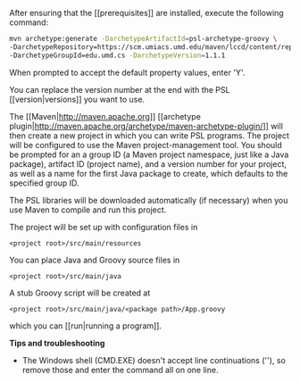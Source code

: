 After ensuring that the [[prerequisites]] are installed, execute the following command:

```sh
mvn archetype:generate -DarchetypeArtifactId=psl-archetype-groovy \
-DarchetypeRepository=https://scm.umiacs.umd.edu/maven/lccd/content/repositories/psl-releases/ \
-DarchetypeGroupId=edu.umd.cs -DarchetypeVersion=1.1.1
```

When prompted to accept the default property values, enter 'Y'.

You can replace the version number at the end with the PSL [[version|versions]] you want to use. 

The [[Maven|http://maven.apache.org]] [[archetype plugin|http://maven.apache.org/archetype/maven-archetype-plugin/]] will then create a new project in which you can write PSL programs. The project will be configured to use the Maven project-management tool. You should be prompted for an a group ID (a Maven project namespace, just like a Java package), artifact ID (project name), and a version number for your project, as well as a name for the first Java package to create, which defaults to the specified group ID.

The PSL libraries will be downloaded automatically (if necessary) when you use Maven to compile and run this project.

The project will be set up with configuration files in

    <project root>/src/main/resources

You can place Java and Groovy source files in

    <project root>/src/main/java

A stub Groovy script will be created at

    <project root>/src/main/java/<package path>/App.groovy

which you can [[run|running a program]].

**Tips and troubleshooting**

* The Windows shell (CMD.EXE) doesn't accept line continuations ('\'), so remove those and enter the command all on one line.